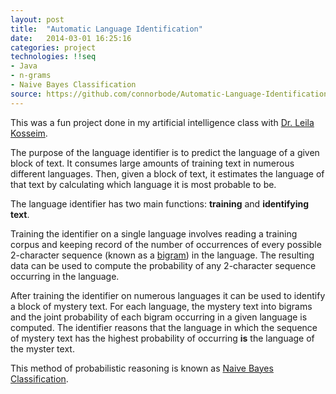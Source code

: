```yaml
---
layout: post
title:  "Automatic Language Identification"
date:   2014-03-01 16:25:16
categories: project
technologies: !!seq
- Java
- n-grams
- Naive Bayes Classification
source: https://github.com/connorbode/Automatic-Language-Identification
---
```

This was a fun project done in my artificial intelligence class with [Dr. Leila Kosseim](http://users.encs.concordia.ca/~kosseim/).  

The purpose of the language identifier is to predict the language of a given block of text.  It consumes large amounts of training text in numerous different languages.  Then, given a block of text, it estimates the language of that text by calculating which language it is most probable to be.  

The language identifier has two main functions: __training__ and __identifying text__.

Training the identifier on a single language involves reading a training corpus and keeping record of the number of occurrences of every possible 2-character sequence (known as a [bigram](http://en.wikipedia.org/wiki/Bigram)) in the language.  The resulting data can be used to compute the probability of any 2-character sequence occurring in the language.

After training the identifier on numerous languages it can be used to identify a block of mystery text.  For each language, the mystery text into bigrams and the joint probability of each bigram occurring in a given language is computed.  The identifier reasons that the language in which the sequence of mystery text has the highest probability of occurring __is__ the language of the myster text.

This method of probabilistic reasoning is known as [Naive Bayes Classification](http://en.wikipedia.org/wiki/Naive_Bayes_classifier).